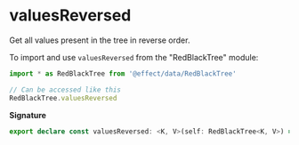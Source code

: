 # valuesReversed

Get all values present in the tree in reverse order.

To import and use `valuesReversed` from the "RedBlackTree" module:

```ts
import * as RedBlackTree from '@effect/data/RedBlackTree'

// Can be accessed like this
RedBlackTree.valuesReversed
```

**Signature**

```ts
export declare const valuesReversed: <K, V>(self: RedBlackTree<K, V>) => IterableIterator<V>
```
